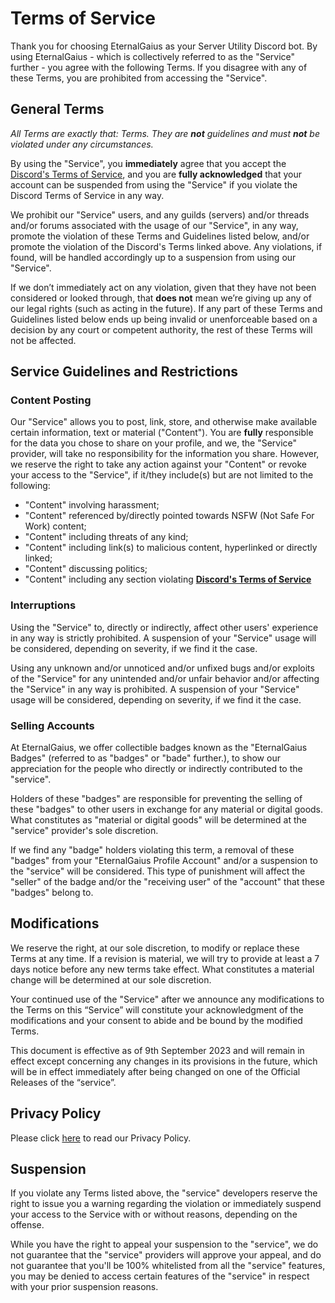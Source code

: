# Terms of Service
Thank you for choosing EternalGaius as your Server Utility Discord bot. By using EternalGaius - which is collectively referred to as the "Service" further - you agree with the following Terms. If you disagree with any of these Terms, you are prohibited from accessing the "Service".
 
## General Terms
*All Terms are exactly that: Terms. They are **not** guidelines and must **not** be violated under any circumstances.*

By using the "Service", you **immediately** agree that you accept the [Discord's Terms of Service](https://discord.com/terms), and you are **fully acknowledged** that your account can be suspended from using the "Service" if you violate the Discord Terms of Service in any way.

We prohibit our "Service" users, and any guilds (servers) and/or threads and/or forums associated with the usage of our "Service", in any way, promote the violation of these Terms and Guidelines listed below, and/or promote the violation of the Discord's Terms linked above. Any violations, if found, will be handled accordingly up to a suspension from using our "Service".

If we don’t immediately act on any violation, given that they have not been considered or looked through, that **does not** mean we’re giving up any of our legal rights (such as acting in the future). If any part of these Terms and Guidelines listed below ends up being invalid or unenforceable based on a decision by any court or competent authority, the rest of these Terms will not be affected.

## Service Guidelines and Restrictions

### Content Posting
Our "Service" allows you to post, link, store, and otherwise make available certain information, text or material ("Content"). You are **fully** responsible for the data you chose to share on your profile, and we, the "Service" provider, will take no responsibility for the information you share. However, we reserve the right to take any action against your "Content" or revoke your access to the "Service", if it/they include(s) but are not limited to the following:

- "Content" involving harassment;
- "Content" referenced by/directly pointed towards NSFW (Not Safe For Work) content;
- "Content" including threats of any kind;
- "Content" including link(s) to malicious content, hyperlinked or directly linked;
- "Content" discussing politics;
- "Content" including any section violating __[Discord's Terms of Service](https://discord.com/terms)__

### Interruptions
Using the "Service" to, directly or indirectly, affect other users' experience in any way is strictly prohibited. A suspension of your "Service" usage will be considered, depending on severity, if we find it the case.

Using any unknown and/or unnoticed and/or unfixed bugs and/or exploits of the "Service" for any unintended and/or unfair behavior and/or affecting the "Service" in any way is prohibited. A suspension of your "Service" usage will be considered, depending on severity, if we find it the case.

### Selling Accounts
At EternalGaius, we offer collectible badges known as the "EternalGaius Badges" (referred to as "badges" or "bade" further.), to show our appreciation for the people who directly or indirectly contributed to the "service".

Holders of these "badges" are responsible for preventing the selling of these "badges" to other users in exchange for any material or digital goods. What constitutes as "material or digital goods" will be determined at the "service" provider's sole discretion.

If we find any "badge" holders violating this term, a removal of these "badges" from your "EternalGaius Profile Account" and/or a suspension to the "service" will be considered. This type of punishment will affect the "seller" of the badge and/or the "receiving user" of the "account" that these "badges" belong to.

## Modifications
We reserve the right, at our sole discretion, to modify or replace these Terms at any time. If a revision is material, we will try to provide at least a 7 days notice before any new terms take effect. What constitutes a material change will be determined at our sole discretion.

Your continued use of the "Service" after we announce any modifications to the Terms on this “Service” will constitute your acknowledgment of the modifications and your consent to abide and be bound by the modified Terms.

This document is effective as of 9th September 2023 and will remain in effect except concerning any changes in its provisions in the future, which will be in effect immediately after being changed on one of the Official Releases of the “service”.

## Privacy Policy
Please click [here](https://github.com/EternalGaiusOfficial/EternalGaiusToS-Privacy/blob/main/Privacy.md) to read our Privacy Policy.

## Suspension
If you violate any Terms listed above, the "service" developers reserve the right to issue you a warning regarding the violation or immediately suspend your access to the Service with or without reasons, depending on the offense.

While you have the right to appeal your suspension to the "service", we do not guarantee that the "service" providers will approve your appeal, and do not guarantee that you'll be 100% whitelisted from all the "service" features, you may be denied to access certain features of the "service" in respect with your prior suspension reasons.
